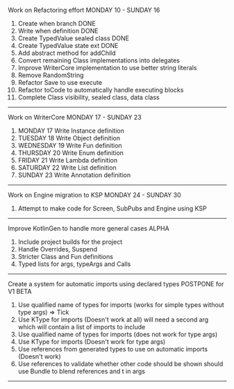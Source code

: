 Work on Refactoring effort
MONDAY 10 - SUNDAY 16
1) Create when branch DONE
2) Write when definition DONE
3) Create TypedValue sealed class DONE
4) Create TypedValue state ext DONE
5) Add abstract method for addChild
6) Convert remaining Class implementations into delegates
7) Improve WriterCore implementation to use better string literals
8) Remove RandomString
9) Refactor Save to use execute
10) Refactor toCode to automatically handle executing blocks
11) Complete Class visibility, sealed class, data class
----------------------------------------------------------------------------------------------------
Work on WriterCore
MONDAY 17 - SUNDAY 23
1) MONDAY 17 Write Instance definition
2) TUESDAY 18 Write Object definition
3) WEDNESDAY 19 Write Fun definition
4) THURSDAY 20 Write Enum definition
5) FRIDAY 21 Write Lambda definition
6) SATURDAY 22 Write List definition
7) SUNDAY 23 Write Annotation definition
----------------------------------------------------------------------------------------------------
Work on Engine migration to KSP
MONDAY 24 - SUNDAY 30
1) Attempt to make code for Screen, SubPubs and Engine using KSP
----------------------------------------------------------------------------------------------------
Improve KotlinGen to handle more general cases
ALPHA
1) Include project builds for the project
2) Handle Overrides, Suspend
3) Stricter Class and Fun definitions
4) Typed lists for args, typeArgs and Calls
----------------------------------------------------------------------------------------------------
Create a system for automatic imports using declared types POSTPONE for V1
BETA
1) Use qualified name of types for imports (works for simple types without type args) => Tick
2) Use KType for imports (Doesn't work at all) will need a second arg which will contain a list of imports to include
3) Use qualified name of types for imports (does not work for type args)
4) Use KType for imports (Doesn't work for type args)
5) Use references from generated types to use on automatic imports (Doesn't work)
6) Use references to validate whether other code should be shown should use Bundle to blend references and t<T> in args
----------------------------------------------------------------------------------------------------
